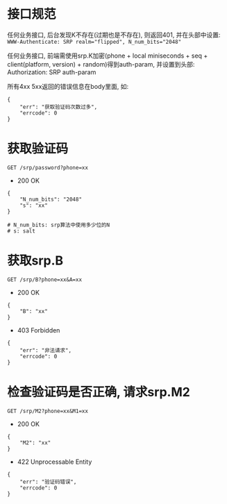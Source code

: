 # 接口规范
任何业务接口, 后台发现K不存在(过期也是不存在), 则返回401, 并在头部中设置:
`WWW-Authenticate: SRP realm="flipped", N_num_bits="2048"`

任何业务接口, 前端需使用srp.K加密(phone + local miniseconds + seq + client(platform, version) + random)得到auth-param, 并设置到头部:
Authorization: SRP auth-param


所有4xx 5xx返回的错误信息在body里面, 如:
```
{
	"err": "获取验证码次数过多",
	"errcode": 0
}
```


# 获取验证码
```
GET /srp/password?phone=xx
```

* 200 OK
```
{
	"N_num_bits": "2048"
	"s": "xx"
}

# N_num_bits: srp算法中使用多少位的N
# s: salt
```



# 获取srp.B
```
GET /srp/B?phone=xx&A=xx
```

* 200 OK
```
{
	"B": "xx"
}
```

* 403 Forbidden
```
{
	"err": "非法请求",
	"errcode": 0
}
```



# 检查验证码是否正确, 请求srp.M2
```
GET /srp/M2?phone=xx&M1=xx
```

* 200 OK
```
{
	"M2": "xx"
}
```

* 422 Unprocessable Entity
```
{
	"err": "验证码错误",
	"errcode": 0
}
```











